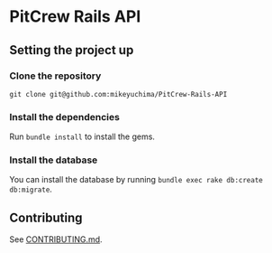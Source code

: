 # PitCrew Rails API

## Setting the project up

### Clone the repository

`git clone git@github.com:mikeyuchima/PitCrew-Rails-API`

### Install the dependencies

Run `bundle install` to install the gems.

### Install the database

You can install the database by running `bundle exec rake db:create db:migrate`.

## Contributing

See [CONTRIBUTING.md](https://github.com/mikeyuchima/PitCrew-Rails-API/blob/master/CONTRIBUTING.md).
